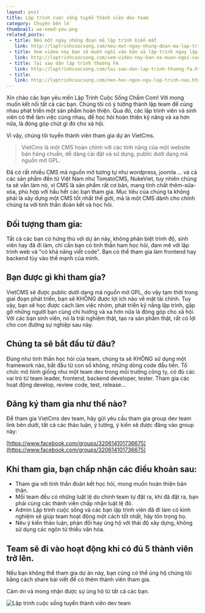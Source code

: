 ```yaml
---
layout: post
title: Lập trình cuộc sống tuyển thành viên dev team
category: Chuyện bên lề
thumbnail: we-need-you.png
related_posts:
 - title: Nếu một ngày những đoạn mã lập trình biến mất
   link: http://laptrinhcuocsong.com/neu-mot-ngay-nhung-doan-ma-lap-trinh-bien-mat.html
 - title: Xem video này bạn sẽ muốn ngồi vào bàn và lập trình ngay lập tức
   link: http://laptrinhcuocsong.com/xem-video-nay-ban-se-muon-ngoi-vao-va-lap-trinh-ngay-lap-tuc.html
 - title: Tại sao dân lập trình thường FA
   link: http://laptrinhcuocsong.com/tai-sao-dan-lap-trinh-thuong-fa.html
 - title:
   link: http://laptrinhcuocsong.com/nen-hoc-ngon-ngu-lap-trinh-nao.html
---
```

Xin chào các bạn yêu mến Lập Trình Cuộc Sống Chấm Com! Với mong muốn kết nối tất cả các bạn. Chúng tôi có ý tưởng thành lập team để cùng nhau phát triển một sản phẩm hoàn thiện. Qua đó, các lập trình viên và sinh viên có thể làm việc cùng nhau, để học hỏi hoàn thiện kỹ năng và xa hơn nữa, là đóng góp chút gì đó cho xã hội.

Vì vậy, chúng tôi tuyển thành viên tham gia dự án VietCms.

> VietCms là một CMS hoàn chỉnh với các tính năng của một website bán hàng chuẩn, dễ dàng cài đặt và sử dụng, public dưới dạng mã nguồn mở GPL. 

Đã có rất nhiều CMS mã nguồn mở tương tự như wordpress, joomla ... và cả các sản phẩm đến từ Việt Nam như TomatoCMS, NukeViet, tuy nhiên chúng ta sẽ vẫn làm nó, vì CMS là sản phẩm rất cơ bản, mang tính chất thêm-sửa-xóa, phù hợp với hầu hết các bạn tham gia. Mục tiêu của chúng ta không phải là xây dựng một CMS tốt nhất thế giới, mà là một CMS dành cho chính chúng ta với tinh thần đoàn kết và học hỏi.

## Đối tượng tham gia:

Tất cả các bạn có hứng thú với dự án này, không phân biệt trình độ, sinh viên hay đã đi làm, chỉ cần bạn có tinh thần ham học hỏi, đam mê với lập trình web và "có khả năng viết code". Bạn có thể tham gia làm frontend hay backend tùy vào thế mạnh của mình.

## Bạn được gì khi tham gia?

VietCMS sẽ được public dưới dạng mã nguồn mở GPL, do vậy tạm thời trong giai đoạn phát triển, bạn sẽ KHÔNG được lợi ích nào về mặt tài chính. Tuy vậy, bạn sẽ học được cách làm việc nhóm, phát triển kỹ năng lập trình, gặp gỡ những người bạn cùng chí hướng và xa hơn nữa là đóng góp cho xã hội. Với các bạn sinh viên, nó là trải nghiệm thật, tạo ra sản phẩm thật, rất có lợi cho con đường sự nghiệp sau này.

## Chúng ta sẽ bắt đầu từ đâu?

Đúng như tinh thần học hỏi của team, chúng ta sẽ KHÔNG sử dụng một framework nào, bắt đầu từ con số không, những dòng code đầu tiên. Tổ chức mô hình giống như một team dev trong môi trường công ty, có đủ các vai trò từ team leader, frontend, backend developer, tester. Tham gia các hoạt động develop, review code, test, release...

## Đăng ký tham gia như thế nào?

Để tham gia VietCms dev team, hãy gửi yêu cầu tham gia group dev team link bên dưới, tất cả các thảo luận, ý tưởng, ý kiến sẽ được đăng vào group này:

[https://www.facebook.com/groups/320614101736675](https://www.facebook.com/groups/320614101736675)

## Khi tham gia, bạn chấp nhận các điều khoản sau:

- Tham gia với tinh thần đoàn kết học hỏi, mong muốn hoàn thiện bản thân.
- Mỗi team đều có những luật lệ do chính team tự đặt ra, khi đã đặt ra, bạn phải cùng các thành viên chấp nhận luật lệ đó.
- Admin Lập trình cuộc sống và các bạn lập trình viên đã đi làm có kinh nghiệm sẽ giúp team hoạt động một cách tốt nhất, hãy tôn trọng họ.
- Nêu ý kiến thảo luận, phản đối hay ủng hộ với thái độ xây dựng, không sử dụng các ngôn từ thiếu văn hóa.

## Team sẽ đi vào hoạt động khi có đủ 5 thành viên trở lên.

Nếu bạn không thể tham gia dự án này, bạn cũng có thể ủng hộ chúng tôi bằng cách share bài viết để có thêm thành viên tham gia.

Cảm ơn và mong nhận được sự ủng hộ từ tất cả các bạn.

![Lập trình cuộc sống tuyển thành viên dev team](images/weneedyou.jpg)
